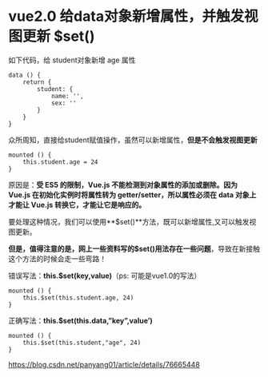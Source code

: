 # vue2.0 给data对象新增属性，并触发视图更新 $set()

如下代码，给 student对象新增 age 属性

```
data () {
    return {
        student: {
            name: '',
            sex: ''
        }
    }
} 
```

众所周知，直接给student赋值操作，虽然可以新增属性，**但是不会触发视图更新**

```
mounted () {
    this.student.age = 24
} 
```

原因是：**受 ES5 的限制，Vue.js 不能检测到对象属性的添加或删除。因为 Vue.js 在初始化实例时将属性转为 getter/setter，所以属性必须在 data 对象上才能让 Vue.js 转换它，才能让它是响应的。**

要处理这种情况，我们可以使用**$set()**方法，既可以新增属性,又可以触发视图更新。

**但是，值得注意的是，网上一些资料写的$set()用法存在一些问题**，导致在新接触这个方法的时候会走一些弯路！

错误写法：**this.$set(key,value)**（ps: 可能是vue1.0的写法）

```
mounted () {
    this.$set(this.student.age, 24)
} 
```

正确写法：**this.$set(this.data,”key”,value’)**

```
mounted () {
    this.$set(this.student,"age", 24)
}
```





https://blog.csdn.net/panyang01/article/details/76665448